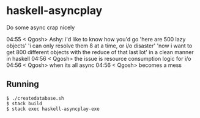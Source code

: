# haskell-asyncplay

Do some async crap nicely

04:55 < Qgosh> Ashy: i'd like to know how you'd go 'here are 500 lazy objects' 'i can only resolve them 8 at a time, or i/o disaster' 'now i want to get 800 different objects with the reduce of that last lot' in a clean manner in haskell
04:56 < Qgosh> the issue is resource consumption logic for i/o
04:56 < Qgosh> when its all async
04:56 < Qgosh> becomes a mess


## Running
```
$ ./createdatabase.sh
$ stack build
$ stack exec haskell-asyncplay-exe
```
